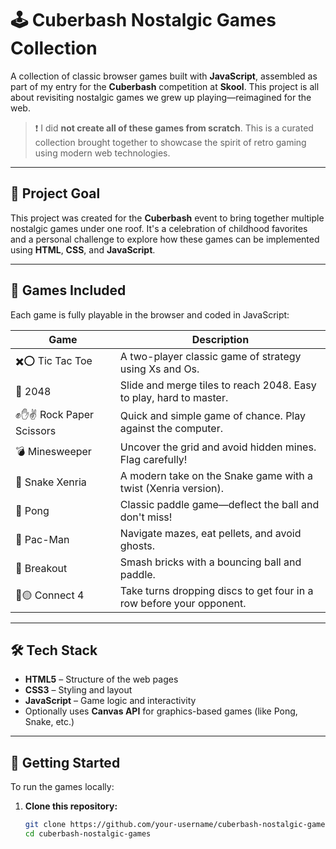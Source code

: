 # 🕹️ Cuberbash Nostalgic Games Collection

A collection of classic browser games built with **JavaScript**, assembled as part of my entry for the **Cuberbash** competition at **Skool**. This project is all about revisiting nostalgic games we grew up playing—reimagined for the web.

> ❗ I did **not create all of these games from scratch**. This is a curated collection brought together to showcase the spirit of retro gaming using modern web technologies.

---

## 🎯 Project Goal

This project was created for the **Cuberbash** event to bring together multiple nostalgic games under one roof. It's a celebration of childhood favorites and a personal challenge to explore how these games can be implemented using **HTML**, **CSS**, and **JavaScript**.

---

## 🧩 Games Included

Each game is fully playable in the browser and coded in JavaScript:

| Game                 | Description                                                                 |
|----------------------|-----------------------------------------------------------------------------|
| ✖️⭕ Tic Tac Toe      | A two-player classic game of strategy using Xs and Os.                      |
| 🔢 2048              | Slide and merge tiles to reach 2048. Easy to play, hard to master.          |
| ✊✋✌️ Rock Paper Scissors | Quick and simple game of chance. Play against the computer.         |
| 💣 Minesweeper        | Uncover the grid and avoid hidden mines. Flag carefully!                   |
| 🐍 Snake Xenria       | A modern take on the Snake game with a twist (Xenria version).             |
| 🏓 Pong               | Classic paddle game—deflect the ball and don't miss!                       |
| 👻 Pac-Man            | Navigate mazes, eat pellets, and avoid ghosts.                             |
| 🧱 Breakout           | Smash bricks with a bouncing ball and paddle.                              |
| 🔴🟡 Connect 4         | Take turns dropping discs to get four in a row before your opponent.       |

---

## 🛠️ Tech Stack

- **HTML5** – Structure of the web pages  
- **CSS3** – Styling and layout  
- **JavaScript** – Game logic and interactivity  
- Optionally uses **Canvas API** for graphics-based games (like Pong, Snake, etc.)

---

## 🚀 Getting Started

To run the games locally:

1. **Clone this repository:**
   ```bash
   git clone https://github.com/your-username/cuberbash-nostalgic-games.git
   cd cuberbash-nostalgic-games
